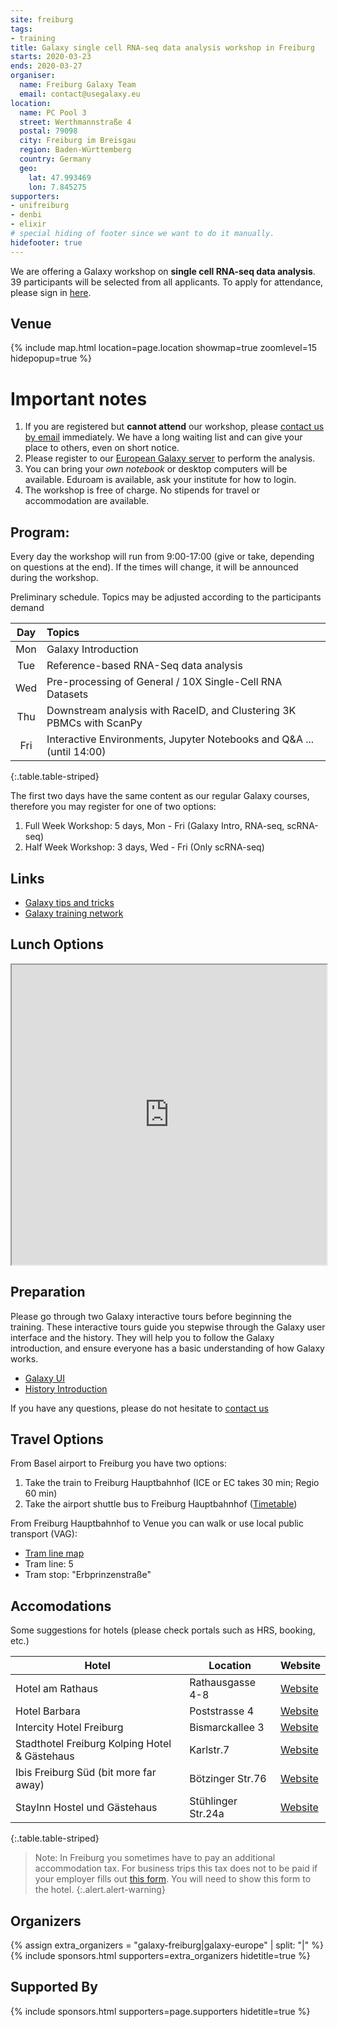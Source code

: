 ```yaml
---
site: freiburg
tags:
- training
title: Galaxy single cell RNA-seq data analysis workshop in Freiburg
starts: 2020-03-23
ends: 2020-03-27
organiser:
  name: Freiburg Galaxy Team
  email: contact@usegalaxy.eu
location:
  name: PC Pool 3
  street: Werthmannstraße 4 
  postal: 79098
  city: Freiburg im Breisgau
  region: Baden-Württemberg
  country: Germany
  geo:
    lat: 47.993469
    lon: 7.845275
supporters:
- unifreiburg
- denbi
- elixir
# special hiding of footer since we want to do it manually.
hidefooter: true
---
```


We are offering a Galaxy workshop on **single cell RNA-seq data analysis**. 39 participants will be selected from all applicants.
To apply for attendance, please sign in [here](https://forms.gle/C7wW9NPj3WgwW6dr8).

## Venue

{% include map.html location=page.location showmap=true zoomlevel=15 hidepopup=true %}


# Important notes

1. If you are registered but **cannot attend** our workshop, please [contact us
   by email](mailto:contact@usegalaxy.eu) immediately. We have a long waiting
   list and can give your place to others, even on short notice.
2. Please register to our [European Galaxy server](https://usegalaxy.eu) to perform the analysis.
3. You can bring your *own notebook* or desktop computers will be available. Eduroam is available, ask your institute 
   for how to login.
4. The workshop is free of charge. No stipends for travel or accommodation are available.

## Program:

Every day the workshop will run from 9:00-17:00 (give or take, depending on questions at the end). If the times will 
change, it will be announced during the workshop.

Preliminary schedule. Topics may be adjusted according to the participants demand

| Day | Topics                                                                |
|:---:|:----------------------------------------------------------------------|
| Mon | Galaxy Introduction                                                   |
| Tue | Reference-based RNA-Seq data analysis                                 |
| Wed | Pre-processing of General / 10X Single-Cell RNA Datasets              |
| Thu | Downstream analysis with RaceID, and Clustering 3K PBMCs with ScanPy  |
| Fri | Interactive Environments, Jupyter Notebooks and Q&A ... (until 14:00) |
{:.table.table-striped}

The first two days have the same content as our regular Galaxy courses, therefore you may register for one of two options:

  1. Full Week Workshop: 5 days, Mon - Fri (Galaxy Intro, RNA-seq, scRNA-seq)
  2. Half Week Workshop: 3 days, Wed - Fri (Only scRNA-seq)



## Links

* [Galaxy tips and tricks](https://github.com/bgruening/galaxy-tricks)
* [Galaxy training network](http://training.galaxyproject.org)

## Lunch Options

<iframe src="https://www.google.com/maps/d/embed?mid=13xIYbHTYlxxu-oopBTsSJHqK42M8lO6C" width="100%" height="480"></iframe>

## Preparation

Please go through two Galaxy interactive tours before beginning the training.
These interactive tours guide you stepwise through the Galaxy user interface
and the history. They will help you to follow the Galaxy introduction, and
ensure everyone has a basic understanding of how Galaxy works.

- [Galaxy UI](https://usegalaxy.eu/tours/core.galaxy_ui)
- [History Introduction](https://usegalaxy.eu/tours/core.history)

If you have any questions, please do not hesitate to [contact us](mailto:contact@usegalaxy.eu)

## Travel Options

From Basel airport to Freiburg you have two options:

1. Take the train to Freiburg Hauptbahnhof (ICE or EC takes 30 min; Regio 60 min)
2. Take the airport shuttle bus to Freiburg Hauptbahnhof ([Timetable](https://www.freiburger-reisedienst.de/en/airportbus/timetable.php))

From Freiburg Hauptbahnhof to Venue you can walk or use local public transport (VAG):

- [Tram line map](http://www.vag-freiburg.de/fahrplan-linien/netzplaene/liniennetzplan.html)
- Tram line: 5
- Tram stop: "Erbprinzenstraße"

## Accomodations

Some suggestions for hotels (please check portals such as HRS, booking, etc.)

Hotel                                         | Location           | Website
--------------------------------------------- | ------------------ | ----------
Hotel am Rathaus                              | Rathausgasse 4-8   | [Website](http://www.am-rathaus.de/)
Hotel Barbara                                 | Poststrasse 4      | [Website](http://www.hotel-barbara.de/)
Intercity Hotel Freiburg                      | Bismarckallee 3    | [Website](http://de.intercityhotel.com/Freiburg/InterCityHotel-Freiburg)
Stadthotel Freiburg Kolping Hotel & Gästehaus | Karlstr.7          | [Website](http://www.hotel-freiburg.de/)
Ibis Freiburg Süd (bit more far away)         | Bötzinger Str.76   | [Website](http://www.accorhotels.com/de/hotel-2656-ibis-budget-freiburg-sued/index.shtml)
StayInn Hostel und Gästehaus                  | Stühlinger Str.24a | [Website](http://www.stayinn-freiburg.de/hostel-und-gaestehaus/)
{:.table.table-striped}

<!-- TODO: map -->

> Note:
> In Freiburg you sometimes have to pay an additional accommodation tax. For business trips this tax does not
> to be paid if your employer fills out [this form](http://www.freiburg.de/servicebw/UebernachtungSt_Arbeitgeberbescheinigung.pdf). You will need to show this form to the hotel.
{:.alert.alert-warning}

## Organizers

{% assign extra_organizers =  "galaxy-freiburg|galaxy-europe" | split: "|"  %}
{% include sponsors.html supporters=extra_organizers hidetitle=true %}

## Supported By

{% include sponsors.html supporters=page.supporters hidetitle=true %}
